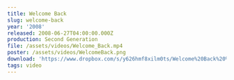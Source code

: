 ```yaml
---
title: Welcome Back
slug: welcome-back
year: '2008'
released: 2008-06-27T04:00:00.000Z
production: Second Generation
file: /assets/videos/Welcome_Back.mp4
poster: /assets/videos/WelcomeBack.png
download: 'https://www.dropbox.com/s/y626hmf8xilm0ts/Welcome%20Back%20%282008%29.m4v?dl=0'
tags: video
---
```


